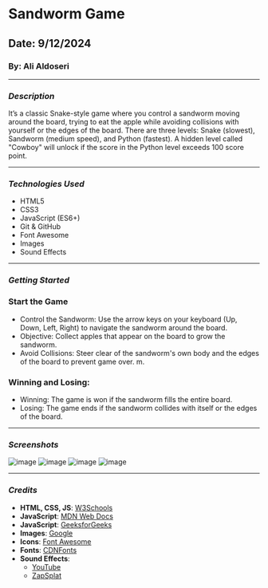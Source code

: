# Sandworm Game

## Date: 9/12/2024

### By: Ali Aldoseri

---

### **_Description_**

It’s a classic Snake-style game where you control a sandworm moving around the board, trying to eat the apple while avoiding collisions with yourself or the edges of the board. There are three levels: Snake (slowest), Sandworm (medium speed), and Python (fastest). A hidden level called "Cowboy" will unlock if the score in the Python level exceeds 100 score point.

---

### **_Technologies Used_**

- HTML5
- CSS3
- JavaScript (ES6+)
- Git & GitHub
- Font Awesome
- Images
- Sound Effects

---

### **_Getting Started_**

### Start the Game

- Control the Sandworm: Use the arrow keys on your keyboard (Up, Down, Left, Right) to navigate the sandworm around the board.
- Objective: Collect apples that appear on the board to grow the sandworm.
- Avoid Collisions: Steer clear of the sandworm's own body and the edges of the board to prevent game over.
  m.

### Winning and Losing:

- Winning: The game is won if the sandworm fills the entire board.
- Losing: The game ends if the sandworm collides with itself or the edges of the board.

---

### **_Screenshots_**

![image](screenshots/Page1.png)
![image](screenshots/Page2.png)
![image](screenshots/Page3.png)
![image](screenshots/Page4.png)

---

### **_Credits_**

- **HTML, CSS, JS**: [W3Schools](https://www.w3schools.com/)
- **JavaScript**: [MDN Web Docs](https://developer.mozilla.org/en-US/)
- **JavaScript**: [GeeksforGeeks](https://www.geeksforgeeks.org/)
- **Images**: [Google](https://www.google.com/)
- **Icons**: [Font Awesome](https://fontawesome.com/)
- **Fonts**: [CDNFonts](https://www.cdnfonts.com/)
- **Sound Effects**:
  - [YouTube](https://www.youtube.com/)
  - [ZapSplat](https://www.zapsplat.com/)
